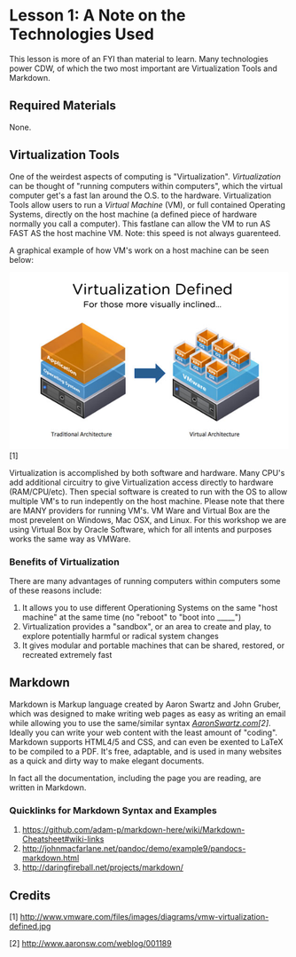 Lesson 1: A Note on the Technologies Used
=========================================
This lesson is more of an FYI than material to learn.
Many technologies power CDW, of which the two most important are Virtualization Tools and Markdown.

Required Materials
------------------
None.

Virtualization Tools
--------------------
One of the weirdest aspects of computing is "Virtualization".
*Virtualization* can be thought of "running computers within computers", which the virtual computer get's a fast lan around the O.S. to the hardware.
Virtualization Tools allow users to run a *Virtual Machine* (VM), or full contained Operating Systems, directly on the host machine (a defined piece of hardware normally you call a computer).
This fastlane can allow the VM to run AS FAST AS the host machine VM.
Note: this speed is not always guarenteed.

A graphical example of how VM's work on a host machine can be seen below:

![Virtualization Defined](./vmw-virtualization-defined.jpg) \[1\]

Virtualization is accomplished by both software and hardware.
Many CPU's add additional circuitry to give Virtualization access directly to hardware (RAM/CPU/etc).
Then special software is created to run with the OS to allow multiple VM's to run indepently on the host machine.
Please note that there are MANY providers for running VM's.
VM Ware and Virtual Box are the most prevelent on Windows, Mac OSX, and Linux.
For this workshop we are using Virtual Box by Oracle Software, which for all intents and purposes works the same way as VMWare.

### Benefits of Virtualization
There are many advantages of running computers within computers some of these reasons include:
1. It allows you to use different Operationing Systems on the same "host machine" at the same time (no "reboot" to "boot into _____")
2. Virtualization provides a "sandbox", or an area to create and play, to explore potentially harmful or radical system changes
3. It gives modular and portable machines that can be shared, restored, or recreated extremely fast

Markdown
--------
Markdown is Markup language created by Aaron Swartz and John Gruber, which was designed to make writing web pages as easy as writing an email while allowing you to use the same/similar syntax <cite>[AaronSwartz.com][2]\[2\]</cite>.
Ideally you can write your web content with the least amount of "coding".
Markdown supports HTML4/5 and CSS, and can even be exented to LaTeX to be compiled to a PDF.
It's free, adaptable, and is used in many websites as a quick and dirty way to make elegant documents.

In fact all the documentation, including the page you are reading, are written in Markdown.

### Quicklinks for Markdown Syntax and Examples
1. https://github.com/adam-p/markdown-here/wiki/Markdown-Cheatsheet#wiki-links
2. http://johnmacfarlane.net/pandoc/demo/example9/pandocs-markdown.html
3. http://daringfireball.net/projects/markdown/

Credits
-------
\[1\] http://www.vmware.com/files/images/diagrams/vmw-virtualization-defined.jpg

\[2\] http://www.aaronsw.com/weblog/001189

[1]:http://www.vmware.com/files/images/diagrams/vmw-virtualization-defined.jpg
[2]:http://www.aaronsw.com/weblog/001189

